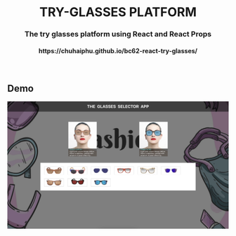 <div align="center">
  <h1 align="center">TRY-GLASSES PLATFORM</h1>
  <h3>The try glasses platform using React and React Props</h3>
  <h4>https://chuhaiphu.github.io/bc62-react-try-glasses/</h4>
</div> 

<br/>


## Demo
<img src="Screenshot 2024-08-30 at 17.04.05.png" width="840">
